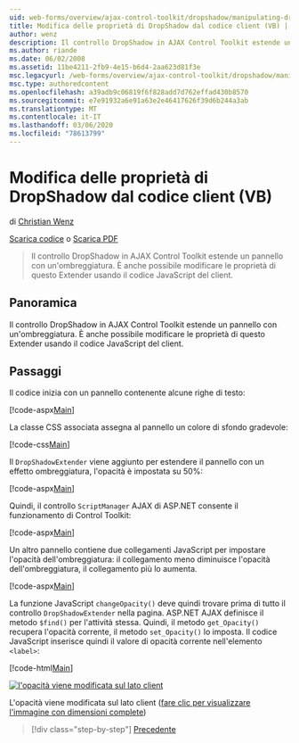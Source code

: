 ```yaml
---
uid: web-forms/overview/ajax-control-toolkit/dropshadow/manipulating-dropshadow-properties-from-client-code-vb
title: Modifica delle proprietà di DropShadow dal codice client (VB) | Microsoft Docs
author: wenz
description: Il controllo DropShadow in AJAX Control Toolkit estende un pannello con un'ombreggiatura. Le proprietà di questo Extender possono essere modificate anche usando il client JavaScript...
ms.author: riande
ms.date: 06/02/2008
ms.assetid: 11be4211-2fb9-4e15-b6d4-2aa623d81f3e
msc.legacyurl: /web-forms/overview/ajax-control-toolkit/dropshadow/manipulating-dropshadow-properties-from-client-code-vb
msc.type: authoredcontent
ms.openlocfilehash: a39adb9c06819f6f828add7d762effad430b8570
ms.sourcegitcommit: e7e91932a6e91a63e2e46417626f39d6b244a3ab
ms.translationtype: MT
ms.contentlocale: it-IT
ms.lasthandoff: 03/06/2020
ms.locfileid: "78613799"
---
```

# <a name="manipulating-dropshadow-properties-from-client-code-vb"></a>Modifica delle proprietà di DropShadow dal codice client (VB)

di [Christian Wenz](https://github.com/wenz)

[Scarica codice](https://download.microsoft.com/download/5/1/6/51652a81-500b-4f6b-88d3-617103e7941e/DropShadow2.vb.zip) o [Scarica PDF](https://download.microsoft.com/download/b/6/a/b6ae89ee-df69-4c87-9bfb-ad1eb2b23373/dropshadow2VB.pdf)

> Il controllo DropShadow in AJAX Control Toolkit estende un pannello con un'ombreggiatura. È anche possibile modificare le proprietà di questo Extender usando il codice JavaScript del client.

## <a name="overview"></a>Panoramica

Il controllo DropShadow in AJAX Control Toolkit estende un pannello con un'ombreggiatura. È anche possibile modificare le proprietà di questo Extender usando il codice JavaScript del client.

## <a name="steps"></a>Passaggi

Il codice inizia con un pannello contenente alcune righe di testo:

[!code-aspx[Main](manipulating-dropshadow-properties-from-client-code-vb/samples/sample1.aspx)]

La classe CSS associata assegna al pannello un colore di sfondo gradevole:

[!code-css[Main](manipulating-dropshadow-properties-from-client-code-vb/samples/sample2.css)]

Il `DropShadowExtender` viene aggiunto per estendere il pannello con un effetto ombreggiatura, l'opacità è impostata su 50%:

[!code-aspx[Main](manipulating-dropshadow-properties-from-client-code-vb/samples/sample3.aspx)]

Quindi, il controllo `ScriptManager` AJAX di ASP.NET consente il funzionamento di Control Toolkit:

[!code-aspx[Main](manipulating-dropshadow-properties-from-client-code-vb/samples/sample4.aspx)]

Un altro pannello contiene due collegamenti JavaScript per impostare l'opacità dell'ombreggiatura: il collegamento meno diminuisce l'opacità dell'ombreggiatura, il collegamento più lo aumenta.

[!code-aspx[Main](manipulating-dropshadow-properties-from-client-code-vb/samples/sample5.aspx)]

La funzione JavaScript `changeOpacity()` deve quindi trovare prima di tutto il controllo `DropShadowExtender` nella pagina. ASP.NET AJAX definisce il metodo `$find()` per l'attività stessa. Quindi, il metodo `get_Opacity()` recupera l'opacità corrente, il metodo `set_Opacity()` lo imposta. Il codice JavaScript inserisce quindi il valore di opacità corrente nell'elemento `<label>`:

[!code-html[Main](manipulating-dropshadow-properties-from-client-code-vb/samples/sample6.html)]

[![l'opacità viene modificata sul lato client](manipulating-dropshadow-properties-from-client-code-vb/_static/image2.png)](manipulating-dropshadow-properties-from-client-code-vb/_static/image1.png)

L'opacità viene modificata sul lato client ([fare clic per visualizzare l'immagine con dimensioni complete](manipulating-dropshadow-properties-from-client-code-vb/_static/image3.png))

> [!div class="step-by-step"]
> [Precedente](adjusting-the-z-index-of-a-dropshadow-vb.md)
